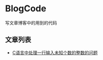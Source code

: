 # BlogCode
写文章博客中的用到的代码

## 文章列表

* [C语言中处理一行输入未知个数的整数的问题](https://blog.csdn.net/zhouzying/article/details/105076417 "C语言中处理一行输入未知个数的整数的问题")
